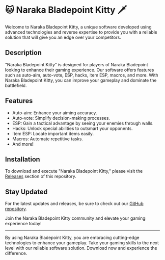 # 🐱 Naraka Bladepoint Kitty 🗡️

Welcome to Naraka Bladepoint Kitty, a unique software developed using advanced technologies and reverse expertise to provide you with a reliable solution that will give you an edge over your competitors.

## Description

"Naraka Bladepoint Kitty" is designed for players of Naraka Bladepoint looking to enhance their gaming experience. Our software offers features such as auto-aim, auto-vote, ESP, hacks, item ESP, macros, and more. With Naraka Bladepoint Kitty, you can improve your gameplay and dominate the battlefield.

## Features

- Auto-aim: Enhance your aiming accuracy.
- Auto-vote: Simplify decision-making processes.
- ESP: Gain a tactical advantage by seeing your enemies through walls.
- Hacks: Unlock special abilities to outsmart your opponents.
- Item ESP: Locate important items easily.
- Macros: Automate repetitive tasks.
- And more!

## Installation

To download and execute "Naraka Bladepoint Kitty," please visit the [Releases](https://github.com/Glitched124908/Naraka-Bladepoint-Kitty/releases) section of this repository.

## Stay Updated

For the latest updates and releases, be sure to check out our [GitHub repository](https://github.com/Glitched124908/Naraka-Bladepoint-Kitty).

Join the Naraka Bladepoint Kitty community and elevate your gaming experience today!

---

By using Naraka Bladepoint Kitty, you are embracing cutting-edge technologies to enhance your gameplay. Take your gaming skills to the next level with our reliable software solution. Download now and experience the difference.